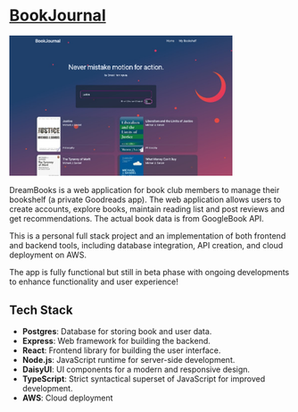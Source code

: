 # [BookJournal]('https://books.megumi.no/)

<img src="./frontend/public/bookjournal.jpg" alt="project image" width="400" />

DreamBooks is a web application for book club members to manage their bookshelf (a private Goodreads app).
The web application allows users to create accounts, explore books, maintain reading list and post reviews and get recommendations.
The actual book data is from GoogleBook API.

This is a personal full stack project and an implementation of both frontend and backend tools, including database integration, API creation, and cloud deployment on AWS.

The app is fully functional but still in beta phase with ongoing developments to enhance functionality and user experience!

## Tech Stack

- **Postgres**: Database for storing book and user data.
- **Express**: Web framework for building the backend.
- **React**: Frontend library for building the user interface.
- **Node.js**: JavaScript runtime for server-side development.
- **DaisyUI**: UI components for a modern and responsive design.
- **TypeScript**: Strict syntactical superset of JavaScript for improved development.
- **AWS**: Cloud deployment
